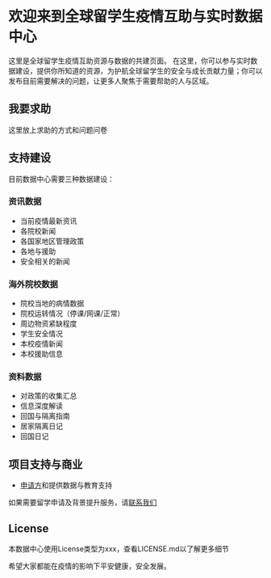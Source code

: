   
# 欢迎来到全球留学生疫情互助与实时数据中心

这里是全球留学生疫情互助资源与数据的共建页面。
在这里，你可以参与实时数据建设，提供你所知道的资源，为护航全球留学生的安全与成长贡献力量；你可以发布目前需要解决的问题，让更多人聚焦于需要帮助的人与区域。

## 我要求助

这里放上求助的方式和问题问卷

## 支持建设

目前数据中心需要三种数据建设：

### 资讯数据

- 当前疫情最新资讯
- 各院校新闻
- 各国家地区管理政策
- 各地与援助
- 安全相关的新闻

### 海外院校数据

- 院校当地的病情数据
- 院校运转情况（停课/网课/正常）
- 周边物资紧缺程度
- 学生安全情况
- 本校疫情新闻
- 本校援助信息

### 资料数据

- 对政策的收集汇总
- 信息深度解读
- 回国与隔离指南
- 居家隔离日记
- 回国日记

## 项目支持与商业

- [申请方](http://www.applysquare)和提供数据与教育支持

如果需要留学申请及背景提升服务，请[联系我们](http://www.applysquare)

## License

本数据中心使用License类型为xxx，查看LICENSE.md以了解更多细节

希望大家都能在疫情的影响下平安健康，安全发展。
